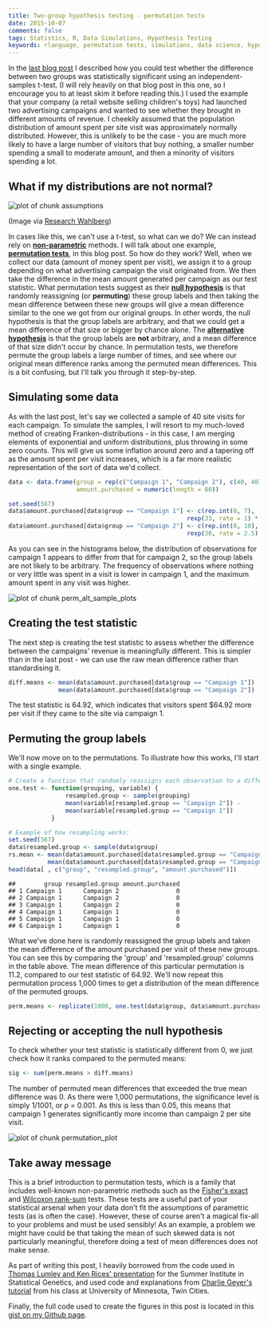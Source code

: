 ```yaml
---
title: Two-group hypothesis testing - permutation tests
date: 2015-10-07
comments: false
tags: Statistics, R, Data Simulations, Hypothesis Testing
keywords: rlanguage, permutation tests, simulations, data science, hypothesis testing
---
```


In the [last blog post]({filename}2015-09-30-two-group-hypothesis-testing-t-tests.md) I described how you could test whether the difference between two groups was statistically significant using an independent-samples t-test. (I will rely heavily on that blog post in this one, so I encourage you to at least skim it before reading this.) I used the example that your company (a retail website selling children's toys) had launched two advertising campaigns and wanted to see whether they brought in different amounts of revenue. I cheekily assumed that the population distribution of amount spent per site visit was approximately normally distributed. However, this is unlikely to be the case - you are much more likely to have a large number of visitors that buy nothing, a smaller number spending a small to moderate amount, and then a minority of visitors spending a lot.

## What if my distributions are not normal?

<img src="/figure/assumptions-1.png" title="plot of chunk assumptions" alt="plot of chunk assumptions" style="display: block; margin: auto;" />

(Image via [Research Wahlberg](https://twitter.com/ResearchMark))

In cases like this, we can't use a t-test, so what can we do? We can instead rely on [**non-parametric**](https://en.wikipedia.org/wiki/Nonparametric_statistics) methods. I will talk about one example, [**permutation tests**](https://en.wikipedia.org/wiki/Resampling_(statistics)), in this blog post. So how do they work? Well, when we collect our data (amount of money spent per visit), we assign it to a group depending on what advertising campaign the visit originated from. We then take the difference in the mean amount generated per campaign as our test statistic. What permutation tests suggest as their [**null hypothesis**](https://en.wikipedia.org/wiki/Null_hypothesis) is that randomly reassigning (or **permuting**) these group labels and then taking the mean difference between these new groups will give a mean difference similar to the one we got from our original groups. In other words, the null hypothesis is that the group labels are arbitrary, and that we could get a mean difference of that size or bigger by chance alone. The [**alternative hypothesis**]() is that the group labels are **not** arbitrary, and a mean difference of that size didn't occur by chance. In permutation tests, we therefore permute the group labels a large number of times, and see where our original mean difference ranks among the permuted mean differences. This is a bit confusing, but I'll talk you through it step-by-step.

## Simulating some data
As with the last post, let's say we collected a sample of 40 site visits for each campaign. To simulate the samples, I will resort to my much-loved method of creating Franken-distributions - in this case, I am merging elements of exponential and uniform distributions, plus throwing in some zero counts. This will give us some inflation around zero and a tapering off as the amount spent per visit increases, which is a far more realistic representation of the sort of data we'd collect.


```r
data <- data.frame(group = rep(c("Campaign 1", "Campaign 2"), c(40, 40)), 
                   amount.purchased = numeric(length = 80))

set.seed(567)
data$amount.purchased[data$group == "Campaign 1"] <- c(rep.int(0, 7), 
                                                  rexp(33, rate = 1) * 100)
data$amount.purchased[data$group == "Campaign 2"] <- c(rep.int(0, 10), 
                                                  rexp(30, rate = 2.5) * 100)
```

As you can see in the histograms below, the distribution of observations for campaign 1 appears to differ from that for campaign 2, so the group labels are not likely to be arbitrary. The frequency of observations where nothing or very little was spent in a visit is lower in campaign 1, and the maximum amount spent in any visit was higher.

![plot of chunk perm_alt_sample_plots](/figure/perm_alt_sample_plots-1.png) 

## Creating the test statistic
The next step is creating the test statistic to assess whether the difference between the campaigns' revenue is meaningfully different. This is simpler than in the last post - we can use the raw mean difference rather than standardising it.


```r
diff.means <- mean(data$amount.purchased[data$group == "Campaign 1"]) - 
              mean(data$amount.purchased[data$group == "Campaign 2"])
```

The test statistic is 64.92, which indicates that visitors spent \$64.92 more per visit if they came to the site via campaign 1.

## Permuting the group labels
We'll now move on to the permutations. To illustrate how this works, I'll start with a single example.


```r
# Create a function that randomly reassigns each observation to a different group and then takes the mean difference between these new groups.
one.test <- function(grouping, variable) {
                resampled.group <- sample(grouping)
                mean(variable[resampled.group == "Campaign 2"]) - 
                mean(variable[resampled.group == "Campaign 1"])
            }

# Example of how resampling works:
set.seed(567)
data$resampled.group <- sample(data$group)
rs.mean <- mean(data$amount.purchased[data$resampled.group == "Campaign 2"]) - 
           mean(data$amount.purchased[data$resampled.group == "Campaign 1"])
head(data[ , c("group", "resampled.group", "amount.purchased")])
```

```
##        group resampled.group amount.purchased
## 1 Campaign 1      Campaign 2                0
## 2 Campaign 1      Campaign 2                0
## 3 Campaign 1      Campaign 2                0
## 4 Campaign 1      Campaign 1                0
## 5 Campaign 1      Campaign 1                0
## 6 Campaign 1      Campaign 1                0
```

What we've done here is randomly reassigned the group labels and taken the mean difference of the amount purchased per visit of these new groups. You can see this by comparing the 'group' and 'resampled.group' columns in the table above. The mean difference of this particular permutation is 11.2, compared to our test statistic of 64.92. We'll now repeat this permutation process 1,000 times to get a distribution of the mean difference of the permuted groups.


```r
perm.means <- replicate(1000, one.test(data$group, data$amount.purchased))
```

## Rejecting or accepting the null hypothesis
To check whether your test statistic is statistically different from 0, we just check how it ranks compared to the permuted means:


```r
sig <- sum(perm.means > diff.means)
```

The number of permuted mean differences that exceeded the true mean difference was 0. As there were 1,000 permutations, the significance level is simply 1/1001, or _p_ = 0.001. As this is less than 0.05, this means that campaign 1 generates significantly more income than campaign 2 per site visit.

![plot of chunk permutation_plot](/figure/permutation_plot-1.png) 

## Take away message
This is a brief introduction to permutation tests, which is a family that includes well-known non-parametric methods such as the [Fisher's exact](https://en.wikipedia.org/wiki/Fisher%27s_exact_test) and [Wilcoxon rank-sum](https://en.wikipedia.org/wiki/Mann%E2%80%93Whitney_U_test) tests. These tests are a useful part of your statistical arsenal when your data don't fit the assumptions of parametric tests (as is often the case). However, these of course aren't a magical fix-all to your problems and must be used sensibly! As an example, a problem we might have could be that taking the mean of such skewed data is not particularly meaningful, therefore doing a test of mean differences does not make sense.

As part of writing this post, I heavily borrowed from the code used in [Thomas Lumley and Ken Rices' presentation](http://faculty.washington.edu/kenrice/sisg/SISG-08-06.pdf) for the Summer Institute in Statistical Genetics, and used code and explanations from [Charlie Geyer's tutorial](http://www.stat.umn.edu/geyer/old/5601/examp/perm.html) from his class at University of Minnesota, Twin Cities.

Finally, the full code used to create the figures in this post is located in this [gist on my Github page](https://gist.github.com/t-redactyl/3d993638a7d395b84958).
